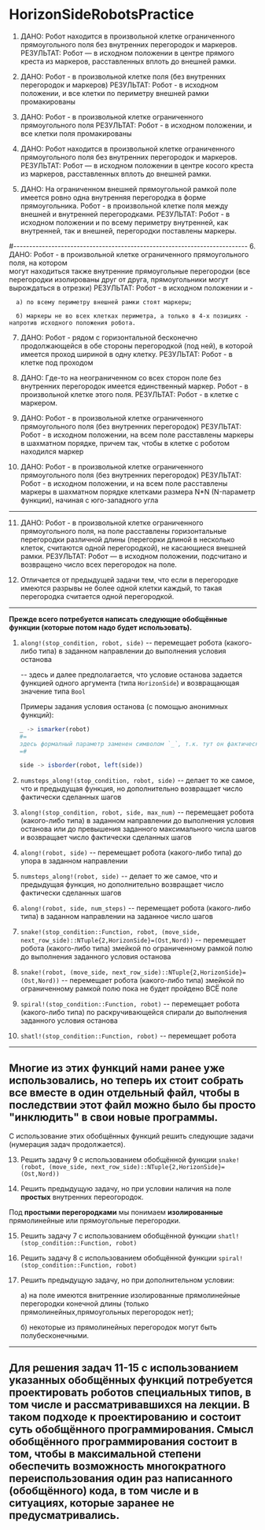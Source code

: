 # HorizonSideRobotsPractice
1. ДАНО: Робот находится в произвольной клетке ограниченного прямоугольного поля без 
   внутренних перегородок и маркеров.
   РЕЗУЛЬТАТ: Робот — в исходном положении в центре прямого креста из маркеров, расставленных вплоть до внешней рамки.

2. ДАНО: Робот - в произвольной клетке поля (без внутренних перегородок и маркеров)
   РЕЗУЛЬТАТ: Робот - в исходном положении, и все клетки по периметру внешней рамки промакированы

3. ДАНО: Робот - в произвольной клетке ограниченного прямоугольного поля
   РЕЗУЛЬТАТ: Робот - в исходном положении, и все клетки поля промакированы

4. ДАНО: Робот находится в произвольной клетке ограниченного прямоугольного поля без 
   внутренних перегородок и маркеров.
   РЕЗУЛЬТАТ: Робот — в исходном положении в центре косого креста из маркеров, расставленных вплоть до внешней рамки.

5. ДАНО: На ограниченном внешней прямоугольной рамкой поле имеется ровно одна внутренняя 
   перегородка в форме прямоугольника. Робот - в произвольной клетке поля между внешней и внутренней перегородками. 
   РЕЗУЛЬТАТ: Робот - в исходном положении и по всему периметру внутренней, как внутренней, так и внешней, перегородки поставлены маркеры.

#--------------------------------------------------------------------------
6. ДАНО: Робот - в произвольной клетке ограниченного прямоугольного поля, на котором  
   могут находиться также внутренние прямоугольные перегородки (все перегородки изолированы друг от друга, прямоугольники могут вырождаться в отрезки)
   РЕЗУЛЬТАТ: Робот - в исходном положении и -

      a) по всему периметру внешней рамки стоят маркеры;

      б) маркеры не во всех клетках периметра, а только в 4-х позициях - напротив исходного положения робота.

7. ДАНО: Робот - рядом с горизонтальной бесконечно продолжающейся 
   в обе стороны перегородкой (под ней), в которой имеется проход шириной в одну клетку.
   РЕЗУЛЬТАТ: Робот - в клетке под проходом

8. ДАНО: Где-то на неограниченном со всех сторон поле без внутренних перегородок 
   имеется единственный маркер. Робот - в произвольной клетке этого поля.
   РЕЗУЛЬТАТ: Робот - в клетке с маркером.

9. ДАНО: Робот - в произвольной клетке ограниченного прямоугольного поля (без внутренних 
   перегородок)
   РЕЗУЛЬТАТ: Робот - в исходном положении, на всем поле расставлены маркеры в шахматном порядке, причем так, чтобы в клетке с роботом находился маркер

10. ДАНО: Робот - в произвольной клетке ограниченного прямоугольного поля (без внутренних 
   перегородок)
   РЕЗУЛЬТАТ: Робот - в исходном положении, и на всем поле расставлены маркеры в шахматном порядке клетками размера N*N (N-параметр функции), начиная с юго-западного угла

---------------------------------------------------------------------------------
11. ДАНО: Робот - в произвольной клетке ограниченного прямоугольного поля, на поле расставлены горизонтальные перегородки различной длины (перегорки длиной в несколько клеток, считаются одной перегородкой), не касающиеся внешней рамки.
РЕЗУЛЬТАТ: Робот — в исходном положении, подсчитано и возвращено число всех перегородок на поле.

12. Отличается от предыдущей задачи тем, что если в перегородке имеются разрывы не более одной клетки каждый, то такая перегородка считается одной перегородкой.

--------------------------------------------------------------------------------------
**Прежде всего потребуется написать следующие обобщённые функции (которые потом надо будет использовать).**

1) `along!(stop_condition, robot, side)` 
      -- перемещает робота (какого-либо типа) в заданном направлении до выполнения условия останова

      -- здесь и далее предполагается, что условие останова задается функцией одного аргумента (типа `HorizonSide`) и возвращающая значение типа `Bool`

      Примеры задания условия останова (с помощью анонимных функций):

```julia
   _ -> ismarker(robot) 
   #=
   здесь формалный параметр заменен символом `_`, т.к. тут он фактически не используется (но формально требуется, чтобы  функция, выражающая условие останва, имела ровно один параметр, см. ранее использовавшиеся реализации функции `along!`)
   =#

   side -> isborder(robot, left(side))
```

2) `numsteps_along!(stop_condition, robot, side)` 
      -- делает то же самое, что и предыдущая функция, но дополнительно возвращает число фактически сделанных шагов

3) `along!(stop_condition, robot, side, max_num)` 
      -- перемещает робота (какого-либо типа) в заданном направлении до выполнения условия останова или до превышения заданного максимального числа шагов и возвращает число фактически сделанных шагов

4) `along!(robot, side)` 
      -- перемещает робота (какого-либо типа) до упора в заданном направлении

5) `numsteps_along!(robot, side)` 
      -- делает то же самое, что и предыдущая функция, но дополнительно возвращает число фактически сделанных шагов

6) `along!(robot, side, num_steps)` 
      -- перемещает робота (какого-либо типа) в заданном направлении на заданное число шагов

7) `snake!(stop_condition::Function, robot, (move_side, next_row_side)::NTuple{2,HorizonSide}=(Ost,Nord))`
      -- перемещает робота  (какого-либо типа) змейкой по ограниченному рамкой полю до выполнения заданного условия останова

8) `snake!(robot, (move_side, next_row_side)::NTuple{2,HorizonSide}=(Ost,Nord))`
      -- перемещает робота  (какого-либо типа) змейкой по ограниченному рамкой полю пока не будет пройдено ВСЁ поле

9) `spiral!(stop_condition::Function, robot)`
      -- перемещает робота (какого-либо типа) по раскручивающейся спирали до выполнения заданного условия останова

10) `shatl!(stop_condition::Function, robot)`
      -- перемещает робота

--------------------------------------------------------------------------------------------------------------
**Многие из этих функций нами ранее уже использовались, но теперь их стоит собрать все вместе в один отдельный файл, чтобы в последствии этот файл можно было бы просто "инклюдить" в свои новые программы.**
--------------------------------------------------------------------------------------------------------------


С использование этих обобщённых функций решить следующие задачи (нумерация задач продолжается).

13.  Решить задачу 9 с использованием обобщённой функции 
`snake!(robot, (move_side, next_row_side)::NTuple{2,HorizonSide}=(Ost,Nord))`

14.  Решить предыдущую задачу, но при условии наличия на поле **простых** внутренних переогородок.
    
   Под **простыми перегородками** мы понимаем **изолированные** прямолинейные или прямоугольные перегородки.

15. Решить задачу 7 с использованием обобщённой функции 
`shatl!(stop_condition::Function, robot)`

16. Решить задачу 8 с использованием обобщённой функции 
`spiral!(stop_condition::Function, robot)`

17. Решить предыдущую задачу, но при дополнительном условии:
            
    а) на поле имеются внитренние изолированные прямолинейные перегородки конечной длины (только прямолинейных,прямоугольных перегородок нет);

    б) некоторые из прямолинейных перегородок могут быть полубесконечными.

-------------------------------------------------------------------------------------------------

**Для решения задач 11-15 с использованием указанных обобщённых функций потребуется проектировать роботов специальных типов, в том числе и рассматривавшихся на лекции. В таком подходе к проектированию и состоит суть обобщённого программирования. Смысл обобщённого программирования состоит в том, чтобы в максимальной степени обеспечить возможность многократного переиспользования один раз написанного (обобщённого) кода, в том числе и в ситуациях, которые заранее не предусматривались.**
------------------------------------------------------------------------------------------------